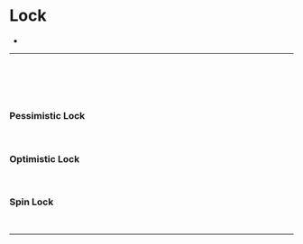 # Lock
> 
* 

<hr>
<br>

## 
#### 

<br>

### Pessimistic Lock

<br>

### Optimistic Lock

<br>

### Spin Lock

<br>
<hr>
<br>
